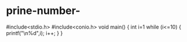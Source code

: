 # prine-number-
#include<stdio.h>
#include<conio.h>
void main()
  {
    int i=1
    while (i<=10)
      {
      printf("\n%d",i);
      i++;
      }
    }
